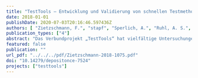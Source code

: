 ```yaml
---
title: "TestTools – Entwicklung und Validierung von schnellen Testmethoden zum Spurenstoffverhalten in technischen und natürlichen Barrieren des urbanen Wasserkreislaufs"
date: 2018-01-01
publishDate: 2020-07-03T20:16:46.597436Z
authors: [ "Zietzschmann, F.", "stapf", "Sperlich, A.", "Ruhl, A. S.", "miehe", "Gnirß, R.", "Jekel, M." ]
publication_types: ["4"]
abstract: "Das Verbundprojekt „TestTools“ hat vielfältige Untersuchungen zur Verwendbarkeit unterschiedlicher Testmethoden hinsichtlich des Spurenstoffverhaltens in natürlichen und technischen Barrieren durchgeführt. Entsprechend der gewonnenen Ergebnisse können die folgenden knapp zusammengefassten Aussagen getätigt werden. Zur Pulveraktivkohle-(PAK)-Dosierung im Labor sollten benetzte, entgaste Stammsuspensionen, die in Reinstwasser angesetzt werden, in Verbindung mit Laborpipetten verwendet werden; mit geringem Zusatzaufwand können dabei auch der PAK-Wasser- und -Aschegehalt bestimmt werden. Die Kontaktherstellung mit der Testflüssigkeit sollte auf eindimensionalen Horizontalschüttlern erfolgen. Der Surrogatparameter UV254nm-Absorption eignet sich in den meisten Fällen unabhängig von der PAK-Sorte zur Prognose der Spurenstoffentfernung. Die neuartige Initialisierung des Equivalent Background Compound Models (EBCM) mittels Wasserqualitätsparametern (z. B. DOC) wurde validiert. Methylorange eignet sich als definiertes Surrogat für Adsorptionskonkurrenz durch Hintergrundorganik. UV254 eignet sich auch für kontinuierlich betriebene, großskalige Pilot- und Großanlagen zur Kontrolle und Überwachung der Spurenstoffentfernung. Eine Batchprozedur zur Vorhersage von Spurenstoffentfernungen auf PAK-Rezirkulations-Großanlagen wird vorgeschlagen. Rapid small-scale column tests (RSSCTs) werden im Vergleich mit großskaligen Daten trotz einiger Einschränkungen als geeignete Methode für schnelle und verlässliche Tests mit granulierter Aktivkohle (GAK) bestätigt. Größere RSSCTs bringen weniger Einschränkungen aber einen deutlich höheren Aufwand mit sich. GAK-Batchtests sind nur bedingt geeignet. Integrale Durchbruchskurven unterliegen deutlich weniger Schwankungen als direkte („aktuelle“) Durchbruchskurven. Abgleiche zwischen den Durchbrüchen in verschiedenen Wässern können mittels Auftragungen über spezifische Durchsätze von bestimmten Wasserqualitätsparametern (aus der größenausschluss-chromatographischen Trennung des DOC) erreicht werden. Surrogatparameter wie UV254 eignen sich nur bedingt zur Vorhersage, insbesondere bei stark adsorbierenden Spurenstoffen. Die Nützlichkeit künstlicher Surrogatparameter muss noch geklärt werden. Ozon-Laborversuche im Batch bzw. Semi-Batch-Methoden liefern vergleichbare Ergebnisse hinsichtlich der Spurenstoffelimination, haben jedoch unterschiedliche Vor- und Nachteile bei der praktischen Umsetzung. Der Feststoffeinfluss auf die ozon-induzierte Spurenstoffelimination ist gering und erst ab ca. 20 mg/L Trockensubstanz relevant. Temperatur und pH-Wert haben ebenfalls wenig bis keinen Einfluss; allerdings beeinflussen sie die ermittelten Ozonzehrungsverläufe. Über die UV254-Absorption (SAK254) können gute Vorhersagen der Spurenstoffelimination getätigt werden. Die Bromatbildung fiel in Batch- und Semi-Batch-Versuchen teils unterschiedlich aus; die Bildung von Bromat oder NDMA wird gegenüber Pilot- oder großtechnischen Anlagen tendenziell überschätzt. Von 18 kommunalen Kläranlagen wurden die Eliminationen verschiedener Spurenstoffe bzw. des delta SAK254 bezüglich des spez. Ozoneintrags ermittelt, was für Referenzzwecke nutzbar ist. Interne OH-Radikaltracer waren in allen 18 untersuchten Kläranlagen anzutreffen, was zur Ermittlung der OH-Radikalexposition als auch zur Qualitätssicherung genutzt werden kann. Die Modellierung basierend auf Ozon- und OH-Radikalexposition führte zu teils deutlichen Überschätzungen der Spurenstoffelimination. Die Ergebnisse einer Umfrage zeigen eine überwiegend sehr gute Informationslage bei den Stakeholdern. Zur biologischen Nachbehandlung des ozonierten Klarlaufs wird von den befragten Personen der Einsatz von Filtersystemen, insbesondere solchen mit granulierter Aktivkohle, empfohlen. Aufgrund der sehr komplexen Zusammenhänge in naturnahen biologischen Barrieren, wie beispielsweise der Uferfiltration oder der künstlichen Grundwasseranreicherung, sind schnelle Testmethoden nur bedingt aussagekräftig. Erkenntnisse der letzten Jahre deuten darauf hin, dass kleine Unterschiede in der Verfügbarkeit von Sauerstoff oder biologisch verfügbarem organischen Kohlenstoff bereits erhebliche Unterschiede in der Elimination bestimmter organischer Spurenstoffe haben. Neben den chemischen Parametern hat die Zusammensetzung der Mikrobiozönose einen entscheidenden Einfluss auf die Abbauleistung. Insgesamt eignen sich einfach durchzuführende Laborschnelltests daher nicht, die hohe Komplexität naturnaher Untergrundprozesse darzustellen. Lediglich eine gute Abbaubarkeit unter oxischen Verhältnissen lässt sich vergleichsweise gut anhand von Kleinsäulentests im Labormaßstab abbilden."
featured: false
publication: ""
url_pdf: "../../../pdf/Zietzschmann-2018-1075.pdf"
doi: "10.14279/depositonce-7524"
projects: ["testtools"]
---
```


